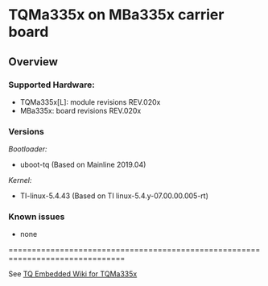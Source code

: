 # TQMa335x on MBa335x carrier board

## Overview

### Supported Hardware:

* TQMa335x[L]: module revisions REV.020x
* MBa335x: board revisions REV.020x

### Versions

_Bootloader:_

* uboot-tq (Based on Mainline 2019.04)

_Kernel:_

* TI-linux-5.4.43 (Based on TI linux-5.4.y-07.00.00.005-rt)

### Known issues

- none

===============================================================================

See [TQ Embedded Wiki for TQMa335x](https://support.tq-group.com/en/arm/tqma335x)
